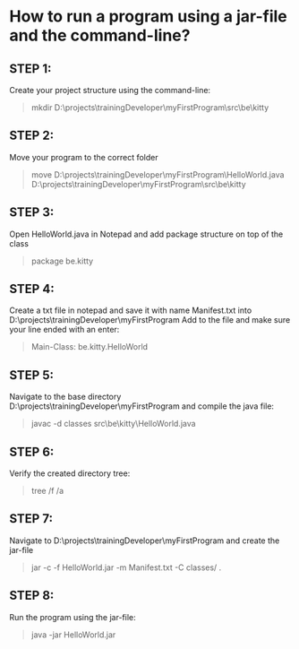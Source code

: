 # How to run a program using a jar-file and the command-line?

## STEP 1:
Create your project structure using the command-line:
> mkdir D:\projects\trainingDeveloper\myFirstProgram\src\be\kitty

## STEP 2:
Move your program to the correct folder
> move D:\projects\trainingDeveloper\myFirstProgram\HelloWorld.java D:\projects\trainingDeveloper\myFirstProgram\src\be\kitty

## STEP 3:
Open HelloWorld.java in Notepad and add package structure on top of the class
> package be.kitty

## STEP 4:
Create a txt file in notepad and save it with name Manifest.txt into D:\projects\trainingDeveloper\myFirstProgram
Add to the file and make sure your line ended with an enter:
> Main-Class: be.kitty.HelloWorld

## STEP 5:
Navigate to the base directory D:\projects\trainingDeveloper\myFirstProgram and compile the java file:
> javac -d classes src\be\kitty\HelloWorld.java

## STEP 6:
Verify the created directory tree:
> tree /f /a

## STEP 7:
Navigate to D:\projects\trainingDeveloper\myFirstProgram and create the jar-file 
> jar -c -f HelloWorld.jar -m Manifest.txt -C classes/ .

## STEP 8:
Run the program using the jar-file:
> java -jar HelloWorld.jar
